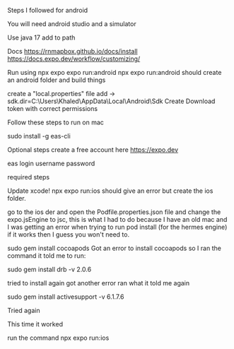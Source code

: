 Steps I followed for android 

You will need android studio and a simulator

Use java 17
add to path


Docs
https://rnmapbox.github.io/docs/install
https://docs.expo.dev/workflow/customizing/

Run using npx expo expo run:android
npx expo run:android should create an android folder and build things

create a "local.properties" file 
add -> sdk.dir=C\:\\Users\\Khaled\\AppData\\Local\\Android\\Sdk
Create Download token with correct permissions


Follow these steps to run on mac

sudo install -g eas-cli


Optional steps
create a free account here https://expo.dev

eas login
username
password

required steps

Update xcode!
npx expo run:ios should give an error but create the ios folder.

go to the ios der and open the Podfile.properties.json file and change the expo.jsEngine to jsc, this is what I had to do because I have an old mac and I was getting an error when trying to run pod install (for the hermes engine) if it works then I guess you won't need to.

sudo gem install cocoapods
Got an error to install cocoapods so I ran the command it told me to run:

sudo gem install drb -v 2.0.6

tried to install again got another error ran what it told me again

sudo gem install activesupport -v 6.1.7.6

Tried again

This time it worked

run the command npx expo run:ios
